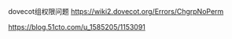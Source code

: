 dovecot组权限问题
https://wiki2.dovecot.org/Errors/ChgrpNoPerm


https://blog.51cto.com/u_1585205/1153091